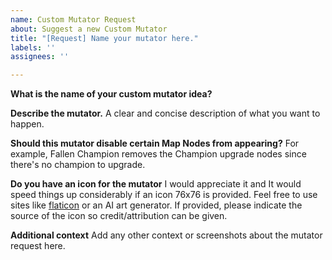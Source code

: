 ```yaml
---
name: Custom Mutator Request
about: Suggest a new Custom Mutator
title: "[Request] Name your mutator here."
labels: ''
assignees: ''

---
```


**What is the name of your custom mutator idea?**

**Describe the mutator.**
A clear and concise description of what you want to happen. 

**Should this mutator disable certain Map Nodes from appearing?**
For example, Fallen Champion removes the Champion upgrade nodes since there's no champion to upgrade.

**Do you have an icon for the mutator**
I would appreciate it and It would speed things up considerably if an icon 76x76 is provided. Feel free to use sites like [flaticon](https://www.flaticon.com/) or an AI art generator. If provided, please indicate the source of the icon so credit/attribution can be given.

**Additional context**
Add any other context or screenshots about the mutator request here.
